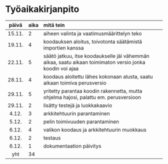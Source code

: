 # Työaikakirjanpito

| päivä | aika | mitä tein |
| :----: | :----- | :-----|
| 15.11. | 2 | aiheen valinta ja vaatimusmäärittelyn teko |
| 19.11. | 4 | koodauksen aloitus, toivotonta säätämistä importien kanssa |
| 22.11. | 5 | säätö jatkuu, itse koodaukselle jäi vähemmän aikaa, saatu aikaan toimimaton versio jonka koodin voi ajaa |
| 28.11. | 4 | koodaus aloitettu lähes kokonaan alusta, saatu aikaan toimiva perusversio |
| 29.11. | 5 | yritetty parantaa koodin rakennetta, mutta ohjelma hajosi, palattu em. perusversioon |
| 29.11. | 2 | lisätty testejä ja luokkakaavio | 
| 4.12.  | 3 | arkkitehtuurin parantaminen |
| 5.12. | 2 | pelin toimivuuden parantaminen |
| 6.12. | 4 | valikon koodaus ja arkkitehtuurin muokkaus |
| 6.12. | 2 | testaus |
| 6.12. | 1 | dokumentaation päivitys |
| yht | 34 | |
